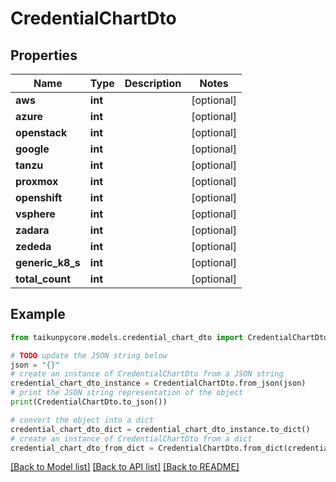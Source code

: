 # CredentialChartDto


## Properties

Name | Type | Description | Notes
------------ | ------------- | ------------- | -------------
**aws** | **int** |  | [optional] 
**azure** | **int** |  | [optional] 
**openstack** | **int** |  | [optional] 
**google** | **int** |  | [optional] 
**tanzu** | **int** |  | [optional] 
**proxmox** | **int** |  | [optional] 
**openshift** | **int** |  | [optional] 
**vsphere** | **int** |  | [optional] 
**zadara** | **int** |  | [optional] 
**zededa** | **int** |  | [optional] 
**generic_k8_s** | **int** |  | [optional] 
**total_count** | **int** |  | [optional] 

## Example

```python
from taikunpycore.models.credential_chart_dto import CredentialChartDto

# TODO update the JSON string below
json = "{}"
# create an instance of CredentialChartDto from a JSON string
credential_chart_dto_instance = CredentialChartDto.from_json(json)
# print the JSON string representation of the object
print(CredentialChartDto.to_json())

# convert the object into a dict
credential_chart_dto_dict = credential_chart_dto_instance.to_dict()
# create an instance of CredentialChartDto from a dict
credential_chart_dto_from_dict = CredentialChartDto.from_dict(credential_chart_dto_dict)
```
[[Back to Model list]](../README.md#documentation-for-models) [[Back to API list]](../README.md#documentation-for-api-endpoints) [[Back to README]](../README.md)


